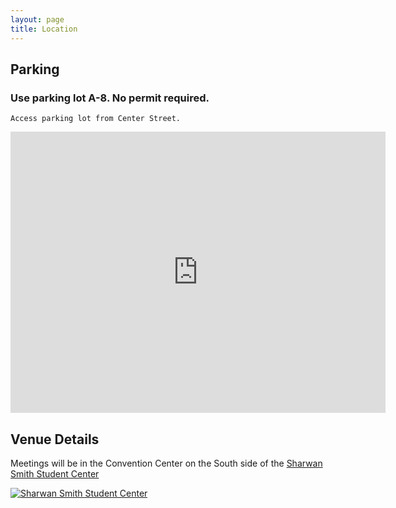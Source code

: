 ```yaml
---
layout: page
title: Location
---
```



## <i class="fa fa-car"></i> Parking

### Use parking lot A-8. No permit required.
```
Access parking lot from Center Street.
```

<iframe src="https://www.google.com/maps/embed/v1/place?key=AIzaSyBeveIYSwc72R0ydG0JbLSuq2gM9s4aAzM&q=Holland+Centennial+Commons,+S+900+E,+St+George,+UT+84770" width="600" height="450" frameborder="0" style="border:0"></iframe>

## <i class="fa fa-building-o"></i> Venue Details

Meetings will be in the Convention Center on the South side of the [Sharwan Smith Student Center][sharwan]

[<img class="img-responsive" alt="Sharwan Smith Student Center" src="/img/sharwan.jpg">][sharwan]


[sharwan]: /img/sssc-ubug-2014.pdf

